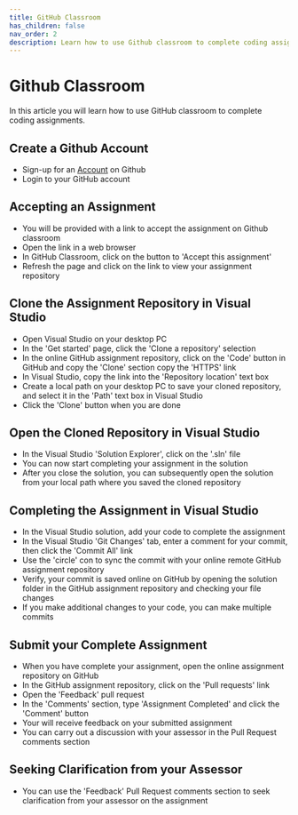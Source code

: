 ```yaml
---
title: GitHub Classroom
has_children: false
nav_order: 2
description: Learn how to use Github classroom to complete coding assignments
---
```


# Github Classroom

In this article you will learn how to use GitHub classroom to complete coding assignments.

## Create a Github Account

- Sign-up for an [Account](https://github.com/) on Github
- Login to your GitHub account

## Accepting an Assignment

- You will be provided with a link to accept the assignment on Github classroom
- Open the link in a web browser
- In GitHub Classroom, click on the button to 'Accept this assignment'
- Refresh the page and click on the link to view your assignment repository

## Clone the Assignment Repository in Visual Studio

- Open Visual Studio on your desktop PC
- In the 'Get started' page, click the 'Clone a repository' selection
- In the online GitHub assignment repository, click on the 'Code' button in GitHub and copy the 'Clone' section copy the 'HTTPS' link
- In Visual Studio, copy the link into the 'Repository location' text box 
- Create a local path on your desktop PC to save your cloned repository, and select it in the 'Path' text box in Visual Studio
- Click the 'Clone' button when you are done

## Open the Cloned Repository in Visual Studio

- In the Visual Studio 'Solution Explorer', click on the '.sln' file
- You can now start completing your assignment in the solution
- After you close the solution, you can subsequently open the solution from your local path where you saved the cloned repository

## Completing the Assignment in Visual Studio

- In the Visual Studio solution, add your code to complete the assignment
- In the Visual Studio 'Git Changes' tab, enter a comment for your commit, then click the 'Commit All' link
- Use the 'circle' con to sync the commit with your online remote GitHub assignment repository
- Verify, your commit is saved online on GitHub by opening the solution folder in the GitHub assignment repository and checking your file changes
- If you make additional changes to your code, you can make multiple commits

## Submit your Complete Assignment

- When you have complete your assignment, open the online assignment repository on GitHub
- In the GitHub assignment repository, click on the 'Pull requests' link
- Open the 'Feedback' pull request
- In the 'Comments' section, type 'Assignment Completed' and click the 'Comment' button
- Your will receive feedback on your submitted assignment
- You can carry out a discussion with your assessor in the Pull Request comments section

## Seeking Clarification from your Assessor

- You can use the 'Feedback' Pull Request comments section to seek clarification from your assessor on the assignment
